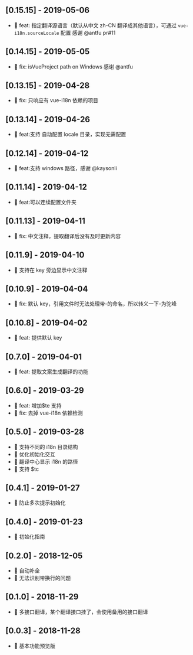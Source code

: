 ## [0.15.15] - 2019-05-06

- 💫 feat: 指定翻译源语言（默认从中文 zh-CN 翻译成其他语言），可通过 `vue-i18n.sourceLocale` 配置 感谢 @antfu pr#11

## [0.14.15] - 2019-05-05

- 🤦‍ fix: isVueProject path on Windows 感谢 @antfu

## [0.13.15] - 2019-04-28

- 🤦‍ fix: 只响应有 vue-i18n 依赖的项目

## [0.13.14] - 2019-04-26

- 💫 feat:支持 自动配置 locale 目录，实现无需配置

## [0.12.14] - 2019-04-12

- 💫 feat:支持 windows 路径，感谢 @kaysonli

## [0.11.14] - 2019-04-12

- 💫 feat:可以连续配置文件夹

## [0.11.13] - 2019-04-11

- 🤦‍ fix: 中文注释，提取翻译后没有及时更新内容

## [0.11.9] - 2019-04-10

- 💫 支持在 key 旁边显示中文注释

## [0.10.9] - 2019-04-04

- 🤦‍ fix: 默认 key，引用文件时无法处理带-的命名，所以转义一下-为驼峰

## [0.10.8] - 2019-04-02

- 💫 feat: 提供默认 key

## [0.7.0] - 2019-04-01

- 💫 feat: 提取文案生成翻译的功能

## [0.6.0] - 2019-03-29

- 💫 feat: 增加\$te 支持
- 🤦‍ fix: 去掉 vue-i18n 依赖检测

## [0.5.0] - 2019-03-28

- 💫 支持不同的 i18n 目录结构
- 💫 优化初始化交互
- 💫 翻译中心显示 i18n 的路径
- 💫 支持 \$tc

## [0.4.1] - 2019-01-27

- 🤦‍ 防止多次提示初始化

## [0.4.0] - 2019-01-23

- 💫 初始化指南

## [0.2.0] - 2018-12-05

- 💫 自动补全
- 🤦‍ 无法识别带换行的问题

## [0.1.0] - 2018-11-29

- 💫 多接口翻译，某个翻译接口挂了，会使用备用的接口翻译

## [0.0.3] - 2018-11-28

- 🐣 基本功能预览版

